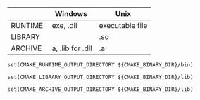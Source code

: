 |          | Windows     | Unix             |
| -------- | ----------- | ---------------- |
| RUNTIME  | .exe, .dll  | executable file  |
| LIBRARY  |             | .so              |
| ARCHIVE  | .a, .lib for .dll  | .a        |


```set(CMAKE_RUNTIME_OUTPUT_DIRECTORY ${CMAKE_BINARY_DIR}/bin)```

```set(CMAKE_LIBRARY_OUTPUT_DIRECTORY ${CMAKE_BINARY_DIR}/lib)```

```set(CMAKE_ARCHIVE_OUTPUT_DIRECTORY ${CMAKE_BINARY_DIR}/lib)```